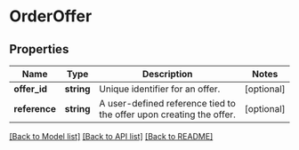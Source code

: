 # OrderOffer

## Properties
Name | Type | Description | Notes
------------ | ------------- | ------------- | -------------
**offer_id** | **string** | Unique identifier for an offer. | [optional] 
**reference** | **string** | A user-defined reference tied to the offer upon creating the offer. | [optional] 

[[Back to Model list]](../README.md#documentation-for-models) [[Back to API list]](../README.md#documentation-for-api-endpoints) [[Back to README]](../README.md)


